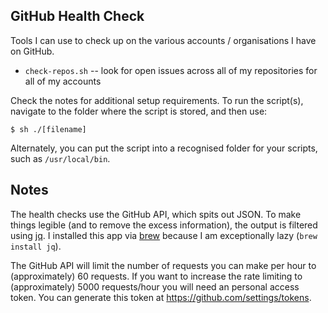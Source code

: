 GitHub Health Check
-------------------

Tools I can use to check up on the various accounts / organisations I have on GitHub.

- `check-repos.sh` -- look for open issues across all of my repositories for all of my accounts

Check the notes for additional setup requirements. To run the script(s), navigate to the folder where the script is stored, and then use:

````
$ sh ./[filename]
````

Alternately, you can put the script into a recognised folder for your scripts, such as `/usr/local/bin`.

## Notes

The health checks use the GitHub API, which spits out JSON. To make things legible (and to remove the excess information), the output is filtered using [jq](https://stedolan.github.io/jq/). I installed this app via [brew](http://brew.sh/) because I am exceptionally lazy (`brew install jq`).

The GitHub API will limit the number of requests you can make per hour to (approximately) 60 requests. If you want to increase the rate limiting to (approximately) 5000 requests/hour you will need an personal access token. You can generate this token at https://github.com/settings/tokens.
